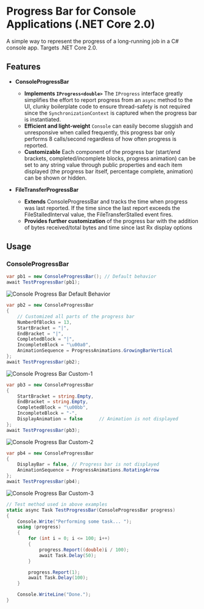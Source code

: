 # Progress Bar for Console Applications (.NET Core 2.0)
A simple way to represent the progress of a long-running job in a C# console app. Targets .NET Core 2.0.

## Features
- **ConsoleProgressBar**
  - **Implements `IProgress<double>`** The `IProgress` interface greatly simplifies the effort to report progress from an `async` method to the UI, clunky boilerplate code to ensure thread-safety is not required since the `SynchronizationContext` is captured when the progress bar is instantiated.
  - **Efficient and light-weight** `Console` can easily become sluggish and unresponsive when called frequently, this progress bar only performs 8 calls/second regardless of how often progress is reported.
  - **Customizable** Each component of the progress bar (start/end brackets, completed/incomplete blocks, progress animation) can be set to any string value through public properties and each item displayed (the progress bar itself, percentage complete, animation) can be shown or hidden.

- **FileTransferProgressBar**
  - **Extends** ConsoleProgressBar and tracks the time when progress was last reported. If the time since the last report exceeds the FileStalledInterval value, the FileTransferStalled event fires.
  - **Provides further customization** of the progress bar with the addition of bytes received/total bytes and time since last Rx display options
  
## Usage
### ConsoleProgressBar
```csharp
var pb1 = new ConsoleProgressBar(); // Default behavior
await TestProgressBar(pb1);
```
![Console Progress Bar Default Behavior](https://s3-us-west-1.amazonaws.com/alunapublic/console_progress_bar/ConsoleProgressBar-1.gif)
```csharp
var pb2 = new ConsoleProgressBar
{   
    // Customized all parts of the progress bar
    NumberOfBlocks = 13,
    StartBracket = "|",
    EndBracket = "|",
    CompletedBlock = "|",
    IncompleteBlock = "\u00a0",
    AnimationSequence = ProgressAnimations.GrowingBarVertical
};
await TestProgressBar(pb2);
```
![Console Progress Bar Custom-1](https://s3-us-west-1.amazonaws.com/alunapublic/console_progress_bar/ConsoleProgressBar-2.gif)
```csharp
var pb3 = new ConsoleProgressBar
{
    StartBracket = string.Empty,
    EndBracket = string.Empty,
    CompletedBlock = "\u00bb",
    IncompleteBlock = "-",
    DisplayAnimation = false      // Animation is not displayed
};
await TestProgressBar(pb3);
```
![Console Progress Bar Custom-2](https://s3-us-west-1.amazonaws.com/alunapublic/console_progress_bar/ConsoleProgressBar-3.gif)
```csharp
var pb4 = new ConsoleProgressBar
{
    DisplayBar = false, // Progress bar is not displayed
    AnimationSequence = ProgressAnimations.RotatingArrow
};
await TestProgressBar(pb4);
```
![Console Progress Bar Custom-3](https://s3-us-west-1.amazonaws.com/alunapublic/console_progress_bar/ConsoleProgressBar-4.gif)
```csharp
// Test method used in above examples
static async Task TestProgressBar(ConsoleProgressBar progress)
{
    Console.Write("Performing some task... ");
    using (progress)
    {
        for (int i = 0; i <= 100; i++)
        {
            progress.Report((double)i / 100);
            await Task.Delay(50);
        }

        progress.Report(1);
        await Task.Delay(100);
    }

    Console.WriteLine("Done.");
}
```
